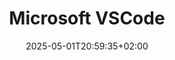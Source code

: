---
date: '2025-05-01T20:59:35+02:00'
title: 'Microsoft VSCode'
description: "Microsoft Visual Studio Code"
layout: software
content: Test content
cover:
    image: "<image path/url>" # image path/url
    alt: "<alt text>" # alt text
    caption: "<text>" # display caption under cover
    relative: false # when using page bundles set this to true
    hidden: true # only hide on current single page
---